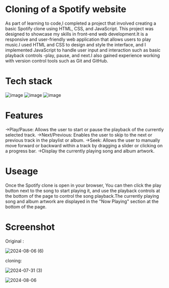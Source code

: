# Cloning of a Spotify website
As part of learning to code,I completed a project that involved creating a basic Spotify clone using HTML, CSS, and JavaScript. This project was designed to showcase my skills in front-end web development.It is a responsive and user-friendly web application that allows users to play music.I used HTML and CSS to design and style the interface, and I implemented JavaScript to handle user input and interaction such as basic playback controls -play, pause, and next.I also gained experience working with version control tools such as Git and GitHub.

# Tech stack
![image](https://github.com/user-attachments/assets/9fd25e3a-40da-4112-9957-e7d0cc88a43a)   ![image](https://github.com/user-attachments/assets/68d98a8b-b141-4718-ba0d-62480deada5f)  ![image](https://github.com/user-attachments/assets/580138ef-952f-4308-96bd-c056d4e2a288)

# Features
->Play/Pause: Allows the user to start or pause the playback of the currently selected track.
->Next/Previous: Enables the user to skip to the next or previous track in the playlist or album.
->Seek: Allows the user to manually move forward or backward within a track by dragging a slider or clicking on a progress bar.
->Display the currently playing song and album artwork.

# Useage
Once the Spotify clone is open in your browser, You can then click the play button next to the song to start playing it, and use the playback controls at the bottom of the page to control the song playback.The currently playing song and album artwork are displayed in the "Now Playing" section at the bottom of the page.

# Screenshot
Original :

![2024-08-06 (6)](https://github.com/user-attachments/assets/a94f1a72-9ba1-4aee-bd71-add94e61e03c)

cloning:

![2024-07-31 (3)](https://github.com/user-attachments/assets/d6079152-fa03-41b1-b579-26f340764389)

![2024-08-06](https://github.com/user-attachments/assets/eb753561-a973-47cc-9fbd-c271311f8ecf)  

